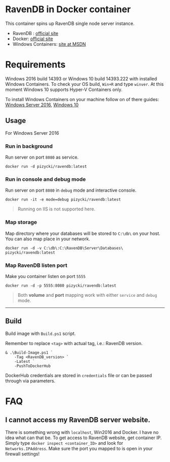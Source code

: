 # RavenDB in Docker container

This container spins up RavenDB single node server instance.

* RavenDB : [official site](https://ravendb.net/)
* Docker: [official site](https://www.docker.com/)
* Windows Containers: [site at MSDN](https://msdn.microsoft.com/virtualization/windowscontainers/containers_welcome)

# Requirements

Windows 2016 build 14393 or Windows 10 build 14393.222 with installed Windows Containers.
To check your OS build, `Win+R` and type `winver`.
At this moment Windows 10 supports Hyper-V Containers only.

To install Windows Containers on your machine follow on of there guides: [Windows Server 2016](https://msdn.microsoft.com/pl-pl/virtualization/windowscontainers/quick_start/quick_start_windows_server), [Windows 10](https://msdn.microsoft.com/en-us/virtualization/windowscontainers/quick_start/quick_start_windows_10)

## Usage
For Windows Server 2016

### Run in background
Run server on port `8080` as service.

```
docker run -d pizycki/ravendb:latest
```

### Run in console and debug mode
Run server on port `8080` in `debug` mode and interactive console.

```
docker run -it -e mode=debug pizycki/ravendb:latest
```

> Running on IIS is not supported here.

### Map storage
Map directory where your databases will be stored to `C:\db\` on your host. You can also map place in your network.
```
docker run -d -v C:\db\:C:\RavenDB\Server\Databases\ pizycki/ravendb:latest 
```

### Map RavenDB listen port
Make you container listen on port `5555`
```
docker run -d -p 5555:8080 pizycki/ravendb:latest 
```

> Both **volume** and **port** mapping work with either `service` and `debug` mode.

---

## Build

Build image with `Build.ps1` script.

Remember to replace `<tag>` with actual tag, i.e.: RavenDB version.

```
& .\Build-Image.ps1 ` 
    -Tag <RavenDB_version> `
    -Latest `
    -PushToDockerHub
```

DockerHub credentials are stored in `credentials` file or can be passed through via parameters.

# FAQ

## I cannot access my RavenDB server website.
There is something wrong with `localhost`, Win2016 and Docker. I have no idea what can that be.
To get access to RavenDB website, get container IP. Simply type `docker inspect <container_ID>` and look for `Networks.IPAddress`.
Make sure the port you mapped to is open in your firewall settings!